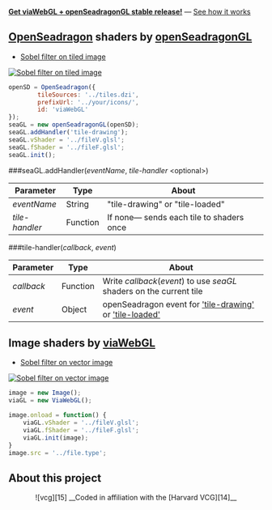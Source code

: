 
[__Get viaWebGL + openSeadragonGL stable release!__][13] — [See how it works][16]
## [OpenSeadragon][7] shaders by [openSeadragonGL][6]

* [Sobel filter on tiled image][4]

[![Sobel filter on tiled image][9]][4]

```js
openSD = OpenSeadragon({
        tileSources: '../tiles.dzi',
        prefixUrl: '../your/icons/',
        id: 'viaWebGL'
});
seaGL = new openSeadragonGL(openSD);
seaGL.addHandler('tile-drawing');
seaGL.vShader = '../fileV.glsl';
seaGL.fShader = '../fileF.glsl';
seaGL.init();
```

###seaGL.addHandler(_eventName_, _tile-handler_ \<optional\>)

| Parameter        | Type     | About                                    | 
|------------------|----------|------------------------------------------| 
| _eventName_      | String   | "tile-drawing" or "tile-loaded"          | 
| _tile-handler_   | Function | If none— sends each tile to shaders once | 

###tile-handler(_callback_, _event_)

| Parameter  | Type     | About                                                                | 
|------------|----------|----------------------------------------------------------------------| 
| _callback_ | Function | Write _callback_(_event_) to use _seaGL_ shaders on the current tile | 
| _event_    | Object   | openSeadragon event for ['tile-drawing'][11] or ['tile-loaded'][12]  | 
            

## Image shaders by [viaWebGL][5]

* [Sobel filter on vector image][8]

[![Sobel filter on vector image][10]][8] 

```js
image = new Image();
viaGL = new ViaWebGL();

image.onload = function() {
    viaGL.vShader = '../fileV.glsl';
    viaGL.fShader = '../fileF.glsl';
    viaGL.init(image);
}
image.src = '../file.type';
```
## About this project
<div style="text-align:center" markdown="1">
![vcg][15] __Coded in affiliation with the [Harvard VCG][14]__
</div>

[1]: https://github.com/thejohnhoffer/viaWebGL
[4]: https://thejohnhoffer.github.io/viaWebGL/demo/dzi/index.html
[8]: https://thejohnhoffer.github.io/viaWebGL/demo/svg/index.html
[5]: tools/viaWebGL.js
[6]: tools/openSeadragonGL.js
[7]: https://openseadragon.github.io
[9]: ../master/demo/images/toggle.png?raw=true
[10]: ../master/demo/images/toggle0.png?raw=true
[11]: https://openseadragon.github.io/docs/OpenSeadragon.Viewer.html#.event:tile-drawing
[12]: https://openseadragon.github.io/docs/OpenSeadragon.Viewer.html#.event:tile-loaded
[16]: https://github.com/thejohnhoffer/viaWebGL/wiki
[13]: https://github.com/thejohnhoffer/viaWebGL/releases
[15]: ../master/demo/images/vcg.png?raw=true
[14]: http://vcg.seas.harvard.edu

